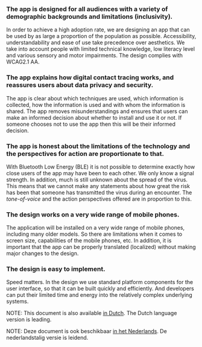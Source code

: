 ### The app is designed for all audiences with a variety of demographic backgrounds and limitations (inclusivity).

In order to achieve a high adoption rate, we are designing an app that can be used by as large a proportion of the population as possible. Accessibility, understandability and ease of use take precedence over aesthetics. We take into account people with limited technical knowledge, low literacy level and various sensory and motor impairments. The design complies with WCAG2.1 AA.

### The app explains how digital contact tracing works, and reassures users about data privacy and security.

The app is clear about which techniques are used, which information is collected, how the information is used and with whom the information is shared. The app removes misunderstandings and ensures that users can make an informed decision about whether to install and use it or not. If someone chooses not to use the app then this will be their informed decision.

### The app is honest about the limitations of the technology and the perspectives for action are proportionate to that.

With Bluetooth Low Energy (BLE) it is not possible to determine exactly how close users of the app may have been to each other. We only know a signal strength. In addition, much is still unknown about the spread of the virus. This means that we cannot make any statements about how great the risk has been that someone has transmitted the virus during an encounter. The *tone-of-voice* and the action perspectives offered are in proportion to this.

### The design works on a very wide range of mobile phones.

The application will be installed on a very wide range of mobile phones, including many older models. So there are limitations when it comes to screen size, capabilities of the mobile phones, etc. In addition, it is important that the app can be properly translated (localized) without making major changes to the design.

### The design is easy to implement.

Speed matters. In the design we use standard platform components for the user interface, so that it can be built quickly and efficiently. And developers can put their limited time and energy into the relatively complex underlying systems.

NOTE: This document is also available [in Dutch](../design-principles.md). The Dutch language version is leading.

NOTE: Deze document is ook beschikbaar [in het Nederlands](../design-principles.md). De nederlandstalig versie is leidend.

